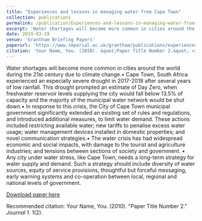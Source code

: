 ```yaml
---
title: "Experiences and lessons in managing water from Cape Town"
collection: publications
permalink: /publication/Experiences-and-lessons-in-managing-water-from-cape-town
excerpt: 'Water shortages will become more common in cities around the world during the 21st century due to climate change.• Cape Town, South Africa experienced an especially severe drought in 2017-2018 after several years of low rainfall. This drought prompted an estimate of Day Zero, when freshwater reservoir levels supplying the city would fall below 13.5% of capacity and the majority of the municipal water network would be shut down.• In response to this crisis, the City of Cape Town municipal government significantly extended an existing set of rules and regulations, and introduced additional measures, to limit water demand. These actions included restricting available water; new tariffs to penalise excess water usage; water management devices installed in domestic properties; and novel communication strategies.• The water crisis has had widespread economic and social impacts, with damage to the tourist and agriculture industries; and tensions between sections of society and government. • Any city under water stress, like Cape Town, needs a long-term strategy for water supply and demand. Such a strategy should include diversity of water sources, equity of service provisions, thoughtful but forceful messaging, early warning systems and co-operation between local, regional and national levels of government.'
date: 2019-03-19
venue: 'Grantham Briefing Papers'
paperurl: 'https://www.imperial.ac.uk/grantham/publications/experiences-and-lessons-in-managing-water-from-cape-town.php'
citation: 'Your Name, You. (2010). &quot;Paper Title Number 2.&quot; <i>Journal 1</i>. 1(2).'
---
```

Water shortages will become more common in cities around the world during the 21st century due to climate change.• Cape Town, South Africa experienced an especially severe drought in 2017-2018 after several years of low rainfall. This drought prompted an estimate of Day Zero, when freshwater reservoir levels supplying the city would fall below 13.5% of capacity and the majority of the municipal water network would be shut down.• In response to this crisis, the City of Cape Town municipal government significantly extended an existing set of rules and regulations, and introduced additional measures, to limit water demand. These actions included restricting available water; new tariffs to penalise excess water usage; water management devices installed in domestic properties; and novel communication strategies.• The water crisis has had widespread economic and social impacts, with damage to the tourist and agriculture industries; and tensions between sections of society and government. • Any city under water stress, like Cape Town, needs a long-term strategy for water supply and demand. Such a strategy should include diversity of water sources, equity of service provisions, thoughtful but forceful messaging, early warning systems and co-operation between local, regional and national levels of government.

[Download paper here](https://www.imperial.ac.uk/grantham/publications/experiences-and-lessons-in-managing-water-from-cape-town.php)

Recommended citation: Your Name, You. (2010). "Paper Title Number 2." <i>Journal 1</i>. 1(2).
